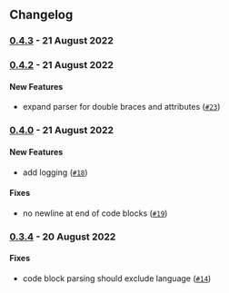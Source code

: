 ## Changelog

### [0.4.3](https://github.com/alixlahuec/latex-roam/compare/0.4.2...0.4.3) -  21 August 2022 

### [0.4.2](https://github.com/alixlahuec/latex-roam/compare/0.4.0...0.4.2) -  21 August 2022 

#### New Features

-  expand parser for double braces and attributes ([`#23`](https://github.com/alixlahuec/latex-roam/pull/23))

### [0.4.0](https://github.com/alixlahuec/latex-roam/compare/0.3.4...0.4.0) -  21 August 2022 

#### New Features

-  add logging ([`#18`](https://github.com/alixlahuec/latex-roam/pull/18))
#### Fixes

-  no newline at end of code blocks ([`#19`](https://github.com/alixlahuec/latex-roam/pull/19))

### [0.3.4](https://github.com/alixlahuec/latex-roam/compare/0.3.0...0.3.4) -  20 August 2022 

#### Fixes

-  code block parsing should exclude language ([`#14`](https://github.com/alixlahuec/latex-roam/pull/14))
